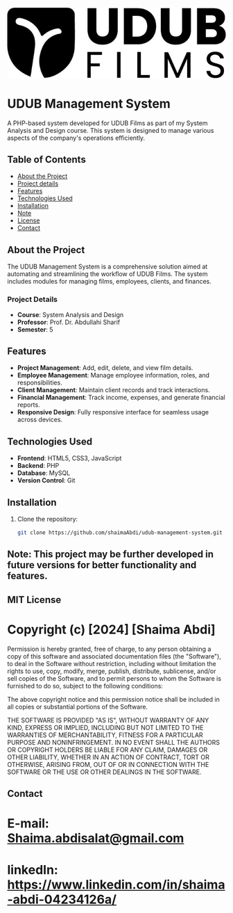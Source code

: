 
![Udub Films](Application/uplodes/udub-log.jpg)  <!-- Add your image here -->

# UDUB Management System

A PHP-based system developed for UDUB Films as part of my System Analysis and Design course. This system is designed to manage various aspects of the company's operations efficiently.
## Table of Contents
- [About the Project](#about-the-project)
- [Project details](#project-details)
- [Features](#features)
- [Technologies Used](#technologies-used)
- [Installation](#installation)
- [Note](#Note:)
- [License](#MIT-Licensce)
- [Contact](#contact)

## About the Project
The UDUB Management System is a comprehensive solution aimed at automating and streamlining the workflow of UDUB Films. The system includes modules for managing films, employees, clients, and finances.

### Project Details
- **Course**: System Analysis and Design
- **Professor**: Prof. Dr. Abdullahi Sharif
- **Semester**: 5

## Features
- **Project Management**: Add, edit, delete, and view film details.
- **Employee Management**: Manage employee information, roles, and responsibilities.
- **Client Management**: Maintain client records and track interactions.
- **Financial Management**: Track income, expenses, and generate financial reports.
- **Responsive Design**: Fully responsive interface for seamless usage across devices.

## Technologies Used
- **Frontend**: HTML5, CSS3, JavaScript
- **Backend**: PHP
- **Database**: MySQL
- **Version Control**: Git

## Installation
1. Clone the repository:
   ```sh
   git clone https://github.com/shaimaAbdi/udub-management-system.git

## Note: This project may be further developed in future versions for better functionality and features.


## MIT License

# Copyright (c) [2024] [Shaima Abdi]

Permission is hereby granted, free of charge, to any person obtaining a copy
of this software and associated documentation files (the "Software"), to deal
in the Software without restriction, including without limitation the rights
to use, copy, modify, merge, publish, distribute, sublicense, and/or sell
copies of the Software, and to permit persons to whom the Software is
furnished to do so, subject to the following conditions:

The above copyright notice and this permission notice shall be included in all
copies or substantial portions of the Software.

THE SOFTWARE IS PROVIDED "AS IS", WITHOUT WARRANTY OF ANY KIND, EXPRESS OR
IMPLIED, INCLUDING BUT NOT LIMITED TO THE WARRANTIES OF MERCHANTABILITY,
FITNESS FOR A PARTICULAR PURPOSE AND NONINFRINGEMENT. IN NO EVENT SHALL THE
AUTHORS OR COPYRIGHT HOLDERS BE LIABLE FOR ANY CLAIM, DAMAGES OR OTHER
LIABILITY, WHETHER IN AN ACTION OF CONTRACT, TORT OR OTHERWISE, ARISING FROM,
OUT OF OR IN CONNECTION WITH THE SOFTWARE OR THE USE OR OTHER DEALINGS IN THE
SOFTWARE.

## Contact
 # E-mail: Shaima.abdisalat@gmail.com
 # linkedIn: https://www.linkedin.com/in/shaima-abdi-04234126a/
